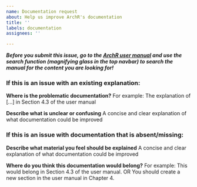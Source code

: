 ```yaml
---
name: Documentation request
about: Help us improve ArchR's documentation
title: ''
labels: documentation
assignees: ''

---
```


___Before you submit this issue, go to the [ArchR user manual](https://www.archrproject.com/bookdown/index.html) and use the search function (magnifying glass in the top navbar) to search the manual for the content you are looking for!___

### If this is an issue with an existing explanation:

**Where is the problematic documentation?**
For example: The explanation of [...] in Section 4.3 of the user manual

**Describe what is unclear or confusing**
A concise and clear explanation of what documentation could be improved

### If this is an issue with documentation that is absent/missing:

**Describe what material you feel should be explained**
A concise and clear explanation of what documentation could be improved

**Where do you think this documentation would belong?**
For example: This would belong in Section 4.3 of the user manual.
OR
You should create a new section in the user manual in Chapter 4.
